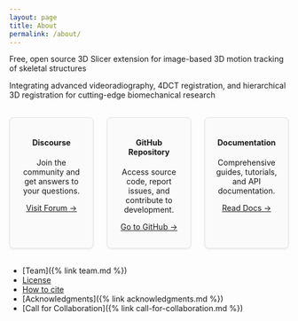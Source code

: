 ```yaml
---
layout: page
title: About
permalink: /about/
---
```



Free, open source 3D Slicer extension for image-based 3D motion tracking of skeletal structures

Integrating advanced videoradiography, 4DCT registration, and hierarchical 3D registration for cutting-edge biomechanical research

<style>
  .resource-grid {
    display: grid;
    grid-template-columns: 1fr 1fr 1fr;
    gap: 1.5rem;
    justify-content: space-around;
    margin-top: 2rem;
  }

  .resource-card {
    border: 1px solid #e0e0e0;
    border-radius: 8px;
    padding: 1rem;
    text-align: center;
    background-color: #fafafa;
    box-shadow: 0 2px 4px rgba(0,0,0,0.05);
  }

  .resource-card i {
    font-size: 2rem;
    margin-bottom: 0.5rem;
    color: #333;
  }
</style>

<div class="resource-grid">
  <div class="resource-card">
    <i class="fas fa-comments"></i>
    <h4>Discourse</h4>
    <p>Join the community and get answers to your questions.</p>
    <p>
      <a href="https://discourse.slicer.org/c/community/slicerautoscoperm/30" target="_blank">
        Visit Forum →
      </a>
    </p>
  </div>

  <div class="resource-card">
    <i class="fab fa-github"></i>
    <h4>GitHub Repository</h4>
    <p>Access source code, report issues, and contribute to development.</p>
    <p>
      <a href="https://github.com/BrownBiomechanics" target="_blank">
        Go to GitHub →
      </a>
    </p>
  </div>

  <div class="resource-card">
    <i class="fas fa-book-open"></i>
    <h4>Documentation</h4>
    <p>Comprehensive guides, tutorials, and API documentation.</p>
    <p>
      <a href="https://autoscoper.readthedocs.io/" target="_blank">
        Read Docs →
      </a>
    </p>
  </div>
</div>

<br/>

* [Team]({% link team.md %})
* [License](https://autoscoper.readthedocs.io/en/latest/about.html#license)
* [How to cite](https://autoscoper.readthedocs.io/en/latest/about.html#how-to-cite)
* [Acknowledgments]({% link acknowledgments.md %})
* [Call for Collaboration]({% link call-for-collaboration.md %})
